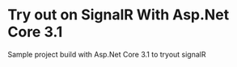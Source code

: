 # Try out on SignalR With Asp.Net Core 3.1

Sample project build with Asp.Net Core 3.1 to tryout signalR
